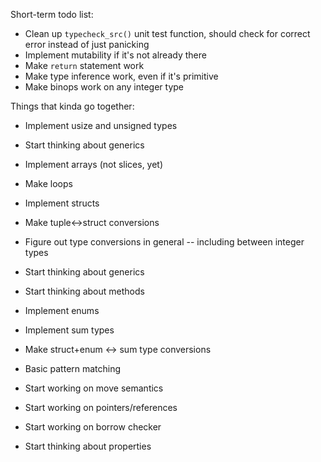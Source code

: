 Short-term todo list:

 * Clean up `typecheck_src()` unit test function, should check for
   correct error instead of just panicking
 * Implement mutability if it's not already there
 * Make `return` statement work
 * Make type inference work, even if it's primitive
 * Make binops work on any integer type


Things that kinda go together:

 * Implement usize and unsigned types
 * Start thinking about generics
 * Implement arrays (not slices, yet)
 * Make loops

 * Implement structs
 * Make tuple<->struct conversions
 * Figure out type conversions in general -- including between integer
   types
 * Start thinking about generics
 * Start thinking about methods

 * Implement enums
 * Implement sum types
 * Make struct+enum <-> sum type conversions
 * Basic pattern matching

 * Start working on move semantics
 * Start working on pointers/references
 * Start working on borrow checker
 * Start thinking about properties
